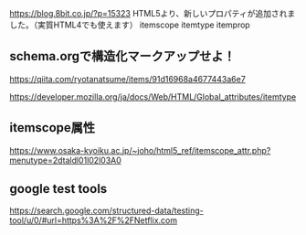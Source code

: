 https://blog.8bit.co.jp/?p=15323
HTML5より、新しいプロパティが追加されました。（実質HTML4でも使えます）
itemscope
itemtype
itemprop

## schema.orgで構造化マークアップせよ！
https://qiita.com/ryotanatsume/items/91d16968a4677443a6e7


https://developer.mozilla.org/ja/docs/Web/HTML/Global_attributes/itemtype

## itemscope属性
https://www.osaka-kyoiku.ac.jp/~joho/html5_ref/itemscope_attr.php?menutype=2dtaldl01l02l03A0

## google test tools
https://search.google.com/structured-data/testing-tool/u/0/#url=https%3A%2F%2FNetflix.com
